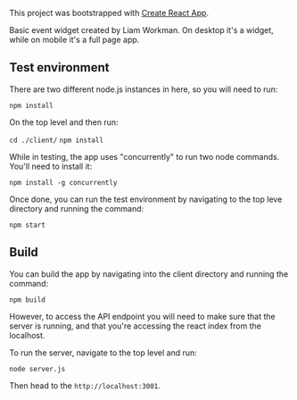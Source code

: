 This project was bootstrapped with [Create React App](https://github.com/facebookincubator/create-react-app).

Basic event widget created by Liam Workman. On desktop it's a widget, while on mobile it's a full page app.

## Test environment

There are two different node.js instances in here, so you will need to run:

`npm install`

On the top level and then run:

`cd ./client/`
`npm install`

While in testing, the app uses "concurrently" to run two node commands. You'll need to install it:

`npm install -g concurrently`

Once done, you can run the test environment by navigating to the top leve directory and running the command:

`npm start`

## Build

You can build the app by navigating into the client directory and running the command:

`npm build`

However, to access the API endpoint you will need to make sure that the server is running,
and that you're accessing the react index from the localhost.

To run the server, navigate to the top level and run:

`node server.js`

Then head to the `http://localhost:3001`.